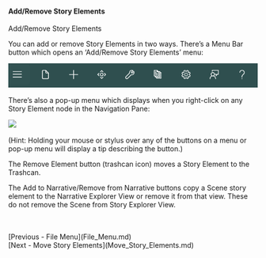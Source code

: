 #### Add/Remove Story Elements ####
Add/Remove Story Elements

You can add or remove Story Elements in two ways. There’s a Menu Bar button which opens an ‘Add/Remove Story Elements’ menu:

![](Menu-Bar-1.png)

There’s also a pop-up menu which displays when you right-click on any Story Element node in the Navigation Pane:

![](Story-Element-Flyout.png)

(Hint: Holding your mouse or stylus over any of the buttons on a menu or pop-up menu will display a tip describing the button.)


The Remove Element button (trashcan icon) moves a Story Element to the Trashcan.

The Add to Narrative/Remove from Narrative buttons copy a Scene story element to the Narrative Explorer View or remove it from that view.  These do not remove the Scene from Story Explorer View.


 <br/>
 <br/>
[Previous - File Menu](File_Menu.md) <br/>
[Next - Move Story Elements](Move_Story_Elements.md) <br/>

